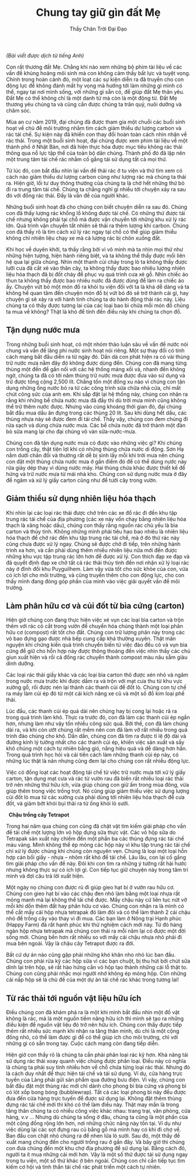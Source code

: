 ﻿---
title: Chung tay giữ gìn đất Mẹ 
author: Thầy Chân Trời Đại Đạo
---

*(Bài viết được dịch từ tiếng Anh)*

Con rất thương đất Mẹ. Chẳng khi nào xem những bộ phim tài liệu về các vấn đề khủng hoảng môi sinh mà con không cảm thấy bất lực và tuyệt vọng. Chính trong hoàn cảnh đó, một loạt các sự kiện diễn ra đã truyền cho con động lực để không đánh mất hy vọng mà hướng tới làm những gì mình có thể, ngay tại nơi mình sống, với những gì sẵn có, để giúp đất Mẹ thân yêu. Đất Mẹ có thể không chỉ là một danh từ mà còn là một động từ. Đất Mẹ thương yêu chúng ta và cũng cần được chúng ta trân quý, nuôi dưỡng và chăm sóc. 

Mùa an cư năm 2019, đại chúng đã được tham gia một chuỗi các buổi sinh hoạt về chủ đề môi trường nhằm tìm cách giảm thiểu dư lượng carbon và rác tái chế. Sự kiện này đã khiến con thay đổi hoàn toàn cách nhìn nhận về rác thải. Trong một buổi sinh hoạt, đại chúng được xem phim tài liệu về một thành phố ở Nhật Bản, nơi đã hiện thực hóa được mục tiêu không rác thải thông qua nỗ lực tập thể của toàn bộ dân chúng. Thành phố đó đã lập nên một trung tâm tái chế rác nhằm cố gắng tái sử dụng tất cả mọi thứ.

Từ lúc đó, con bắt đầu nhìn lại vấn đề thải rác ở tu viện và thử tìm xem có cách nào giảm thiểu dư lượng carbon cũng như lượng rác mà chúng ta thải ra. Hiện giờ, lối tư duy thông thường của chúng ta là chở hết những thứ bỏ đi ra trung tâm tái chế. Chúng ta chẳng nghĩ gì nhiều tới chuyện xảy ra sau đó với đống rác thải. Đấy là vấn đề của người khác. 

Những buổi sinh hoạt đã cho chúng con biết chuyện diễn ra sau đó. Chúng con đã thấy lượng rác khổng lồ không được tái chế. Có những thứ được tái chế nhưng không phải tại chỗ mà được vận chuyển tới những khu xử lý rác lớn. Quá trình vận chuyển tất nhiên sẽ thải ra thêm lượng khí carbon. Chúng con đã thấy rõ là tìm cách xử lý rác ngay tại chỗ có thể giúp giảm thiểu không chỉ nhiên liệu chạy xe mà cả lượng rác bị chôn xuống đất. 

Khi học về duyên khởi, ta thấy rằng bởi vì vô minh mà ta nhìn mọi thứ như những hiện tượng, hiện hành riêng biệt, và ta không thể thấy được mối liên hệ qua lại giữa chúng. Nhìn một thanh củi cháy trong lò ta không thấy được lưỡi cưa đã cắt xẻ vào thân cây, ta không thấy được bao nhiêu lượng nhiên liệu hóa thạch đã bị đốt cháy để phục vụ quá trình cưa xẻ gỗ. Nhìn chiếc áo thun ta không thấy được bao nhiêu nước đã được dùng để làm ra chiếc áo ấy. Chuyện vứt bỏ một món đồ ra khỏi tu viện đối với ta là khá dễ dàng và ta không hề quan tâm đến chuyện món đồ bị vứt bỏ đó sẽ trở thành cái gì, hay chuyện gì sẽ xảy ra với hành tinh chúng ta do hành động thải rác này. Liệu chúng ta có thấy được tương lai của các loại bao bì chứa mỗi món đồ chúng ta mua về không? Thật là khó để tính đến điều này khi chúng ta chọn đồ. 

## Tận dụng nước mưa

Trong những buổi sinh hoạt, có một nhóm thảo luận sâu về vấn đề nước nói chung và vấn đề lãng phí nước sinh hoạt nói riêng. Một sự thay đổi có tính cách mạng bắt đầu diễn ra từ ngày đó. Dần dà con phát hiện ra có vài thùng trữ nước mưa nằm đây đó không được dùng đến. Chúng con đã mang từng thùng một đến để gắn nối với các hệ thống máng xối và, nhanh đến không ngờ, chúng ta đã có tới năm thùng trữ nước mưa được đưa vào sử dụng và trữ được tổng cộng 2,500 lít. Chẳng tốn một đồng xu nào vì chúng con tận dụng những ống nước bỏ ra từ các công trình sửa chữa nhà cửa, chỉ mất chút công sức của anh em. Khi sắp đặt lại hệ thống này, chúng con nhận ra rằng khi những bể chứa nước mưa đã đầy thì dù trời mưa mình cũng không thể trữ thêm nước được. Nhưng vào cùng khoảng thời gian đó, đại chúng bắt đầu mua dầu ăn đựng trong các thùng 20 lít. Sau khi dùng hết dầu, các thùng nhựa này sẽ được đem đi tái chế. Thấy vậy, chúng con đem chúng đi rửa sạch và dùng chứa nước mưa. Các bể chứa nước đã trở thành một đàn bò sữa mang lại cho đại chúng vô vàn sữa-nước-mưa.

Chúng con đã tận dụng nước mưa có được vào những việc gì? Khi chúng con trồng cây, thật tiện lợi khi có những thùng chứa nước di động. Sơn Hạ nằm dưới chân đồi và thường rất dễ bị sình lầy mỗi khi trời mưa nên chúng con đặt một thùng chứa nước mưa ở gần điểm đó để có thể dùng nước này rửa giày dép thay vì dùng nước máy. Hai thùng chứa khác được thiết kế để hứng và trữ nước mưa từ mái nhà kho. Chúng con sử dụng nước mưa ở đây để ngâm và xử lý giấy carton cũng như để tưới cây trong vườn. 

## Giảm thiểu sử dụng nhiên liệu hóa thạch

Khi nhìn lại các loại rác thải được chở trên các xe đổ rác đi đến khu tập trung rác tái chế của địa phương (các xe này vốn chạy bằng nhiên liệu hóa thạch là xăng hoặc dầu), chúng con thấy rằng nguồn rác chủ yếu là bìa carton và thủy tinh. Không những mình phải tiêu hao bao nhiêu là nhiên liệu hóa thạch để chở rác đến khu tập trung rác tái chế, mà ở đó thứ rác này cũng chưa được xử lý ngay. Chúng sẽ được chở đi tiếp, trên những hành trình xa hơn, và cần phải dùng thêm nhiều nhiên liệu nữa mới đến được những khu vực tập trung rác lớn hơn để được xử lý. Con thích đạp xe đạp và đã quyết định đạp xe chở tất cả rác thải thủy tinh đến nơi nhận xử lý loại rác này ở đỉnh đồi khu Puyguilhem. Làm vậy vừa tốt cho sức khỏe của con, vừa có ích lợi cho môi trường, và cũng truyền thêm cho con động lực, cho con thấy mình đang đóng góp phần của mình vào việc giải quyết vấn đề môi trường.

## Làm phân hữu cơ và củi đốt từ bìa cứng (carton)

Hiện giờ chúng con đang thực hiện việc xé vụn các loại bìa carton và trộn thêm với rác cỏ cắt trong vườn để chuyển hóa chúng thành một loại phân hữu cơ (compost) rất tốt cho đất. Chúng con trữ lượng phân này trong các vỏ bao đựng gạo được nhà bếp cung cấp khá thường xuyên. Thật mãn nguyện khi chứng kiến quá trình chuyển biến từ việc đảo đều cỏ và vụn bìa cứng để giữ cho hỗn hợp này được thông thoáng đến việc nhìn thấy các chú giun xuất hiện và rồi cả đống rác chuyển thành compost màu nâu sẫm giàu dinh dưỡng. 

Các loại rác thải giấy khác và các loại bìa carton thô được xén nhỏ và ngâm trong nước mưa trước khi được dầm ra và trộn với mạt cưa thu từ khu vực xưởng gỗ, rồi được nén lại thành các thanh củi để đốt lò. Chúng con tự chế ra máy làm củi ép đó từ một cái kích nâng xe cũ và một số đồ kim loại phế thải. 

Lúc đầu, các thanh củi ép quá dài nên chúng hay bị cong lại hoặc rã ra trong quá trình làm khô. Thực ra trước đó, con đã làm các thanh củi ép ngắn hơn, nhưng làm như vậy tốn nhiều công sức quá. Bởi thế, con đã làm chúng dài ra, và khi còn ướt chúng rất mềm nên con đã làm vỡ rất nhiều trong quá trình đảo chúng cho khô. Dần dần, chúng con đã tìm ra được tỉ lệ độ dài và đường kính lý tưởng nhất cho các thanh củi ép, khiến việc sản xuất và sấy khô chúng một cách tự nhiên bằng gió, nắng hiệu quả và dễ dàng hơn hẳn. Trong quá trình học hỏi và cải tiến cách làm những thanh củi ép này, có những lúc thật là nản nhưng cũng đem lại cho chúng con rất nhiều động lực. 

Việc có đồng loạt các hoạt động tái chế từ việc trữ nước mưa tới xử lý giấy carton, tận dụng mạt cưa và rác từ vườn rau đã biến rất nhiều loại rác thải trở nên những thứ hữu ích, vừa giúp chúng con giữ ấm trong mùa đông, vừa giúp thêm trong việc trồng trọt. Nó cũng giúp giảm thiểu việc sử dụng lượng củi đốt lò mua từ các xưởng cưa phải dùng tới nhiên liệu hóa thạch để cưa đốt, và giảm bớt khói bụi thải ra từ ống khói lò sưởi.

` `**Chậu trồng cây Tetrapot** 

Trong hai năm qua chúng con cũng đã chật vật tìm kiếm giải pháp cho vấn đề tái chế một lượng lớn vỏ hộp đựng sữa thực vật. Các vỏ hộp sữa do Tetrapak sản xuất này chiếm đến một phần ba các thùng đựng rác tái chế màu vàng. Mình không thể ép mỏng các hộp này vì khu tập trung rác tái chế chỉ xử lý được chúng khi chúng còn nguyên vẹn. Chúng là loại một loại hỗn hợp cán bồi giấy - nhựa – nhôm rất khó để tái chế. Lâu lâu, con lại cố gắng tìm giải pháp cho vấn đề này. Đôi khi con tìm ra những ý tưởng rất hài hước nhưng không thực sự có ích lợi gì. Con tiếp tục giữ chuyện này trong tâm trí mình và đợi câu trả lời xuất hiện. 

Một ngày nọ chúng con được rủ đi giúp gieo hạt bí ở vườn rau hữu cơ. Chúng con gieo hạt bí vào các chậu đen nhỏ làm bằng một loại nhựa rất mỏng manh mà lại không thể tái chế được. Mấy chậu này cứ liên tục nứt vỡ mỗi khi dồn thêm đất hay phân hữu cơ vào. Chúng con nhận ra là mình có thể cắt mấy cái hộp nhựa tetrapak đó làm đôi và có thể làm thành 2 cái chậu nhỏ để trồng cây vào thay vì đi mua. Các bạn làm ở Nông trại Hạnh phúc (Happy Farm) đã rất hạnh phúc khi thử nghiệm cách mới này. Từ đó hàng ngàn hộp nhựa tetrapak mà chúng con thải ra mỗi năm lại có được một đời sống mới. Chúng bền hơn rất nhiều so với mấy cái chậu nhựa nhỏ phải đi mua bên ngoài. Vậy là chậu cây Tetrapot được ra đời. 

Bất cứ dự án nào cũng gặp phải những khó khăn nho nhỏ lúc ban đầu. Chúng con phải rửa kỹ các hộp sữa vì các bạn chuột, bị thu hút bởi chút sữa dính lại trên hộp, sẽ rất hào hứng cắn vỏ hộp tạo thành những cái lỗ thật to. Chúng con cũng phải nhắc mọi người nhớ không ép mỏng hộp. Còn những cái nắp hộp sẽ là chủ đề của một dự án tái chế rác khác trong tương lai! 

## Từ rác thải tới nguồn vật liệu hữu ích

Điều chúng con đã khám phá ra là một khi mình bắt đầu nhìn một đồ vật không là rác, mà là một nguồn tiềm năng hữu ích thì mình sẽ tạo ra những điều kiện để nguồn vật liệu đó trở nên hữu ích. Chúng con thấy được tiếp thêm rất nhiều sức mạnh khi nhận ra tăng thân mình, dù chỉ là một cộng đồng nhỏ, có thể làm được gì để có thể giúp ích cho môi trường, chỉ với những gì có sẵn trong tay. Cuộc cách mạng còn đang tiếp diễn.

Hiện giờ con thấy rõ là chúng ta cần phải phân loại rác kỹ hơn. Khả năng tái sử dụng rác thải xoay quanh việc chúng được phân loại. Điều này có nghĩa là chúng ta phải suy tính nhiều hơn về chỗ chứa từng loại rác thải. Nhưng đó là cách duy nhất để thực hiện tái chế và tái sử dụng. Ví dụ, cửa hàng trực tuyến của Làng phải gửi sản phẩm qua đường bưu điện. Vì vậy, chúng con bắt đầu đặt một thùng rác mới chỉ dành cho phong bì bìa cứng và phong bì có lót xốp bong bóng (bubblewrap). Tất cả các loại phong bì này đều được đưa đến cửa hàng trực tuyến để được sử dụng lại. Không đặt thêm thùng đựng rác tái chế mới thì khó có thể làm điều này. Thật may mắn là trong tăng thân chúng ta có nhiều công việc khác nhau: trang trại, văn phòng, cửa hàng, v.v … Nhưng dù chúng ta sống ở đâu, chúng ta cũng là một phần của một cộng đồng rộng lớn hơn, nơi những chức năng này tồn tại. Ví dụ như việc dùng lại các sọt đựng rau củ bằng gỗ mà mình hay có khi đi chợ về. Ban đầu con chặt nhỏ chúng ra để nhen lửa lò sưởi. Sau đó, một thầy đề xuất mang chúng đến cho người trồng rau ở gần đây. Và bây giờ thì chúng con đưa chúng đến một khu chợ địa phương để sử dụng lại. Bằng cách đó, người ta ít mua những cái mới hơn. Vậy là một số thứ được tái sử dụng ngay trong tu viện, một số thứ khác ở bên ngoài. Chúng con chỉ cần tiếp tục tìm kiếm cơ hội và tinh thần tái chế rác phát triển một cách tự nhiên.

